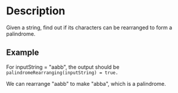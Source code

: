 # Description

Given a string, find out if its characters can be rearranged to form a palindrome.

## Example

For inputString = "aabb", the output should be
`palindromeRearranging(inputString) = true.`

We can rearrange "aabb" to make "abba", which is a palindrome.

